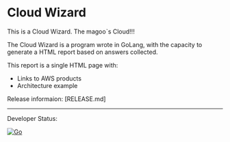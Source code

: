 <h1> Cloud Wizard </h1>
  
This is a Cloud Wizard. The magooˋs Cloud!!!

The Cloud Wizard is a program wrote in GoLang, with the capacity to generate a HTML report based on answers collected.

This report is a single HTML page with:

- Links to AWS products
- Architecture example

Release informaion: [RELEASE.md]

<hr>
Developer Status: 

[![Go](https://github.com/brunorusso/cloud-wizard/actions/workflows/go.yml/badge.svg)](https://github.com/brunorusso/cloud-wizard/actions/workflows/go.yml)
